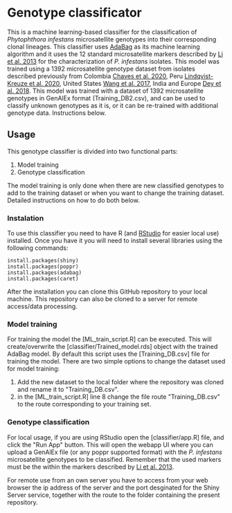 # Genotype classificator

This is a machine learning-based classifier for the classification of <i>Phytophthora infestans</i> microsatellite genotypes into their corresponding clonal lineages. This classifier uses [AdaBag](https://doi.org/10.18637/JSS.V054.I02) as its machine learning algorithm and it uses the 12 standard microsatellite markers described by [Li et al. 2013](https://doi.org/10.1016/j.mimet.2012.11.021) for the characterization of <i>P. infestans</i> isolates. This model was trained using a 1392 microsatellite genotype dataset from isolates described previously from Colombia [Chaves et al. 2020](https://doi.org/10.1094/PHYTO-05-19-0175-R), Peru [Lindqvist-Kreuze et al. 2020](https://doi.org/10.1111/ppa.13125), United States [Wang et al. 2017](https://doi.org/10.1111/mec.14000), India and Europe [Dey et al. 2018](https://doi.org/10.1038/s41598-018-22192-1). 
This model was trained with a dataset of 1392 microsatellite genotypes in GenAlEx format (Training_DB2.csv), and can be used to classify unknown genotypes as it is, or it can be re-trained with additional genotype data. Instructions below. 

## Usage

This genotype classifier is divided into two functional parts:
1) Model training
2) Genotype classification

The model training is only done when there are new classified genotypes to add to the training dataset or when you want to change the training dataset. Detailed instructions on how to do both below.

### Instalation

To use this classifier you need to have R (and [RStudio](https://posit.co/download/rstudio-desktop/) for easier local use) installed. Once you have it you will need to install several libraries using the following commands:
```
install.packages(shiny)
install.packages(poppr)
install.packages(adabag)
install.packages(caret)
```

After the installation you can clone this GitHub repository to your local machine. This repository can also be cloned to a server for remote access/data processing. 

### Model training

For training the model the [ML_train_script.R] can be executed. This will create/overwrite the [classifier/Trained_model.rds] object with the trained AdaBag model. By default this script uses the [Training_DB.csv] file for training the model. There are two simple options to change the dataset used for model training:
1) Add the new dataset to the local folder where the repository was cloned and rename it to "Training_DB.csv".
2) in the [ML_train_script.R] line 8 change the file route "Training_DB.csv" to the route corresponding to your training set.

### Genotype classification

For local usage, if you are using RStudio open the [classifier/app.R] file, and click the "Run App" button. This will open the webapp UI where you can upload a GenAlEx file (or any poppr supported format) with the <i>P. infestans</i> microsatellite genotypes to be classified. Remember that the used markers must be the within the markers described by [Li et al. 2013](https://doi.org/10.1016/j.mimet.2012.11.021). 

For remote use from an own server you have to access from your web browser the ip address of the server and the port desginated for the Shiny Server service, together with the route to the folder containing the present repository. 